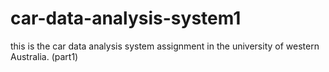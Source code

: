 # car-data-analysis-system1
this is the car data analysis system assignment in the university of western Australia. (part1)
